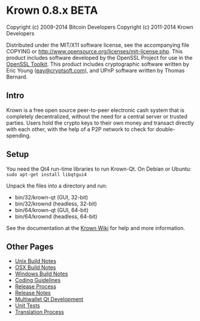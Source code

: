 Krown 0.8.x BETA
====================

Copyright (c) 2009-2014 Bitcoin Developers
Copyright (c) 2011-2014 Krown Developers

Distributed under the MIT/X11 software license, see the accompanying
file COPYING or http://www.opensource.org/licenses/mit-license.php.
This product includes software developed by the OpenSSL Project for use in the [OpenSSL Toolkit](http://www.openssl.org/). This product includes
cryptographic software written by Eric Young ([eay@cryptsoft.com](mailto:eay@cryptsoft.com)), and UPnP software written by Thomas Bernard.


Intro
---------------------
Krown is a free open source peer-to-peer electronic cash system that is
completely decentralized, without the need for a central server or trusted
parties.  Users hold the crypto keys to their own money and transact directly
with each other, with the help of a P2P network to check for double-spending.


Setup
---------------------
You need the Qt4 run-time libraries to run Krown-Qt. On Debian or Ubuntu:
	`sudo apt-get install libqtgui4`

Unpack the files into a directory and run:

- bin/32/krown-qt (GUI, 32-bit)
- bin/32/krownd (headless, 32-bit)
- bin/64/krown-qt (GUI, 64-bit)
- bin/64/krownd (headless, 64-bit)

See the documentation at the [Krown Wiki](http://krown.info)
for help and more information.


Other Pages
---------------------
- [Unix Build Notes](build-unix.md)
- [OSX Build Notes](build-osx.md)
- [Windows Build Notes](build-msw.md)
- [Coding Guidelines](coding.md)
- [Release Process](release-process.md)
- [Release Notes](release-notes.md)
- [Multiwallet Qt Development](multiwallet-qt.md)
- [Unit Tests](unit-tests.md)
- [Translation Process](translation_process.md)
